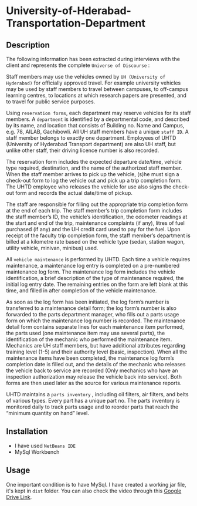 # University-of-Hderabad-Transportation-Department
## Description
The following information has been extracted during interviews with the client and represents the complete `Universe of Discourse` :

Staff members may use the vehicles owned by `UH (University of Hyderabad)` for officially approved travel. For example university vehicles may be used by staff members to travel between campuses, to off-campus learning centres, to locations at which research papers are presented, and to travel for public service purposes.

Using `reservation forms`, each department may reserve vehicles for its staff members. A `department` is identified by a departmental code, and described by its name, and location that consists of Building no. Name and Campus, e.g. 78, AILAB, Gachibowli. All UH staff members have a unique `staff ID`. A staff member belongs to exactly one department. Employees of UHTD (University of Hyderabad Transport department) are also UH staff, but unlike other staff, their driving licence number is also recorded. 

The reservation form includes the expected departure date/time, vehicle type required, destination, and the name of the authorized staff member. When the staff member arrives to pick up the vehicle, (s)he must sign a check-out form to log the vehicle out and pick up a trip completion form. The UHTD employee who releases the vehicle for use also signs the check-out form and records the actual date/time of pickup. 

The staff are responsible for filling out the appropriate trip completion form at the end of each trip. The staff member’s trip completion form includes the staff member’s ID, the vehicle’s identification, the odometer readings at the start and end of the trip, maintenance complaints (if any), litres of fuel purchased (if any) and the UH credit card used to pay for the fuel. Upon receipt of the faculty trip completion form, the staff member’s department is billed at a kilometre rate based on the vehicle type (sedan, station wagon, utility vehicle, minivan, minibus) used.

All `vehicle maintenance` is performed by UHTD. Each time a vehicle requires maintenance, a maintenance log entry is completed on a pre-numbered maintenance log form. The maintenance log form includes the vehicle identification, a brief description of the type of maintenance required, the initial log entry date. The remaining entries on the form are left blank at this time, and filled in after completion of the vehicle maintenance.

As soon as the log form has been initiated, the log form’s number is transferred to a maintenance detail form; the log form’s number is also forwarded to the parts department manager, who fills out a parts usage form on which the maintenance log number is recorded. The maintenance detail form contains separate lines for each maintenance item performed, the parts used (one maintenance item may use several parts), the identification of the mechanic who performed the maintenance item. Mechanics are UH staff members, but have additional attributes regarding training level (1-5) and their authority level (basic, inspection). When all the maintenance items have been completed, the maintenance log form’s completion date is filled out, and the details of the mechanic who releases the vehicle back to service are recorded (Only mechanics who have an inspection authorization may release the vehicle back into service). Both forms are then used later as the source for various maintenance reports.

UHTD maintains a `parts inventory` , including oil filters, air filters, and belts of various types. Every part has a unique part no. The parts inventory is monitored daily to track parts usage and to reorder parts that reach the “minimum quantity on hand” level. 

## Installation
 - I have used `NetBeans IDE`
 - MySql Workbench

## Usage
One important condition is to have MySql. I have created a working jar file, it's kept in `dist` folder. You can also check the video through this [Google Drive Link](https://drive.google.com/file/d/1KY7cMlGk6HS75GfEoSe0uG5Va5dRjP-Y/view).
